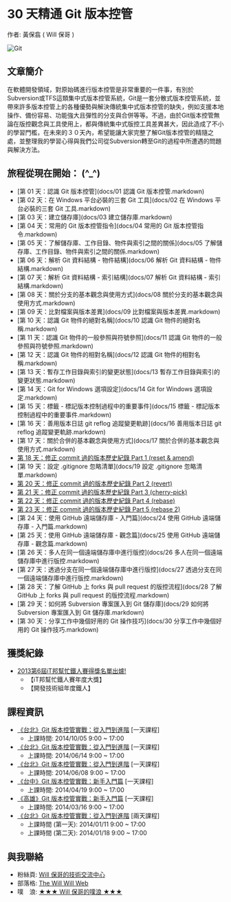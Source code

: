 30 天精通 Git 版本控管
====================

作者: 黃保翕 ( Will 保哥 )

![Git](https://kkbox-registrano.s3.amazonaws.com/upload_images/13710/gitlogo_530.png)

文章簡介
------------

在軟體開發領域，對原始碼進行版本控管是非常重要的一件事，有別於Subversion或TFS這類集中式版本控管系統，Git是一套分散式版本控管系統，並帶來許多版本控管上的各種優勢與解決傳統集中式版本控管的缺失，例如支援本地操作、備份容易、功能強大且彈性的分支與合併等等。不過，由於Git版本控管無論在版控觀念與工具使用上，都與傳統集中式版控工具差異甚大，因此造成了不小的學習門檻，在未來的３０天內，希望能讓大家完整了解Git版本控管的精隨之處，並整理我的學習心得與我們公司從Subversion轉至Git的過程中所遭遇的問題與解決方法。

旅程從現在開始： (^_^)
--------------------------

* [第 01 天：認識 Git 版本控管](docs/01 認識 Git 版本控管.markdown)
* [第 02 天：在 Windows 平台必裝的三套 Git 工具](docs/02 在 Windows 平台必裝的三套 Git 工具.markdown)
* [第 03 天：建立儲存庫](docs/03 建立儲存庫.markdown)
* [第 04 天：常用的 Git 版本控管指令](docs/04 常用的 Git 版本控管指令.markdown)
* [第 05 天：了解儲存庫、工作目錄、物件與索引之間的關係](docs/05 了解儲存庫、工作目錄、物件與索引之間的關係.markdown)
* [第 06 天：解析 Git 資料結構 - 物件結構](docs/06 解析 Git 資料結構 - 物件結構.markdown)
* [第 07 天：解析 Git 資料結構 - 索引結構](docs/07 解析 Git 資料結構 - 索引結構.markdown)
* [第 08 天：關於分支的基本觀念與使用方式](docs/08 關於分支的基本觀念與使用方式.markdown)
* [第 09 天：比對檔案與版本差異](docs/09 比對檔案與版本差異.markdown)
* [第 10 天：認識 Git 物件的絕對名稱](docs/10 認識 Git 物件的絕對名稱.markdown)
* [第 11 天：認識 Git 物件的一般參照與符號參照](docs/11 認識 Git 物件的一般參照與符號參照.markdown)
* [第 12 天：認識 Git 物件的相對名稱](docs/12 認識 Git 物件的相對名稱.markdown)
* [第 13 天：暫存工作目錄與索引的變更狀態](docs/13 暫存工作目錄與索引的變更狀態.markdown)
* [第 14 天：Git for Windows 選項設定](docs/14 Git for Windows 選項設定.markdown)
* [第 15 天：標籤 - 標記版本控制過程中的重要事件](docs/15 標籤 - 標記版本控制過程中的重要事件.markdown)
* [第 16 天：善用版本日誌 git reflog 追蹤變更軌跡](docs/16 善用版本日誌 git reflog 追蹤變更軌跡.markdown)
* [第 17 天：關於合併的基本觀念與使用方式](docs/17 關於合併的基本觀念與使用方式.markdown)
* <a href="docs/18 修正 commit 過的版本歷史紀錄 Part 1 (reset & amend).markdown">第 18 天：修正 commit 過的版本歷史紀錄 Part 1 (reset & amend)</a>
* [第 19 天：設定 .gitignore 忽略清單](docs/19 設定 .gitignore 忽略清單.markdown)
* <a href="docs/20 修正 commit 過的版本歷史紀錄 Part 2 (revert).markdown">第 20 天：修正 commit 過的版本歷史紀錄 Part 2 (revert)</a>
* <a href="docs/21 修正 commit 過的版本歷史紀錄 Part 3 (cherry-pick).markdown">第 21 天：修正 commit 過的版本歷史紀錄 Part 3 (cherry-pick)</a>
* <a href="docs/22 修正 commit 過的版本歷史紀錄 Part 4 (rebase).markdown">第 22 天：修正 commit 過的版本歷史紀錄 Part 4 (rebase)</a>
* <a href="docs/23 修正 commit 過的版本歷史紀錄 Part 5 (rebase 2).markdown">第 23 天：修正 commit 過的版本歷史紀錄 Part 5 (rebase 2)</a>
* [第 24 天：使用 GitHub 遠端儲存庫 - 入門篇](docs/24 使用 GitHub 遠端儲存庫 - 入門篇.markdown)
* [第 25 天：使用 GitHub 遠端儲存庫 - 觀念篇](docs/25 使用 GitHub 遠端儲存庫 - 觀念篇.markdown)
* [第 26 天：多人在同一個遠端儲存庫中進行版控](docs/26 多人在同一個遠端儲存庫中進行版控.markdown)
* [第 27 天：透過分支在同一個遠端儲存庫中進行版控](docs/27 透過分支在同一個遠端儲存庫中進行版控.markdown)
* [第 28 天：了解 GitHub 上 forks 與 pull request 的版控流程](docs/28 了解 GitHub 上 forks 與 pull request 的版控流程.markdown)
* [第 29 天：如何將 Subversion 專案匯入到 Git 儲存庫](docs/29 如何將 Subversion 專案匯入到 Git 儲存庫.markdown)
* [第 30 天：分享工作中幾個好用的 Git 操作技巧](docs/30 分享工作中幾個好用的 Git 操作技巧.markdown)

獲獎紀錄
----------

* [2013第6屆iT邦幫忙鐵人賽得獎名單出爐!](http://ithelp.ithome.com.tw/question/10142953)
	* 【iT邦幫忙鐵人賽年度大獎】
	* 【開發技術組年度鐵人】

課程資訊
---------

* [《台北》Git 版本控管實戰：從入門到進階](http://miniasp.kktix.cc/events/git-taipei-06) [一天課程]
	* 上課時間: 2014/10/05 9:00 ~ 17:00
* [《台北》Git 版本控管實戰：從入門到進階](https://kktix.com/events/git-taipei-04) [一天課程]
	* 上課時間: 2014/06/14 9:00 ~ 17:00
* [《台北》Git 版本控管實戰：從入門到進階](https://kktix.com/events/git-taipei-03) [一天課程]
	* 上課時間: 2014/06/08 9:00 ~ 17:00
* [《台中》Git 版本控管實戰：新手入門篇](http://miniasp.kktix.cc/events/git-taichung-01) [一天課程]
	* 上課時間: 2014/04/19 9:00 ~ 17:00
* [《高雄》Git 版本控管實戰：新手入門篇](http://miniasp.kktix.cc/events/git-kaohsiung-01) [一天課程]
	* 上課時間: 2014/03/16 9:00 ~ 17:00
* [《台北》Git 版本控管實戰：從入門到進階](https://kktix.com/events/git-taipei-01) [兩天課程]
	* 上課時間 (第一天): 2014/01/11 9:00 ~ 17:00
	* 上課時間 (第二天): 2014/01/18 9:00 ~ 17:00

與我聯絡
---------

* 粉絲頁: [Will 保哥的技術交流中心](https://www.facebook.com/will.fans)
* 部落格: [The Will Will Web](http://blog.miniasp.com/)
* 噗　浪: [★★★ Will 保哥的噗浪 ★★★](http://www.plurk.com/willh/invite)
